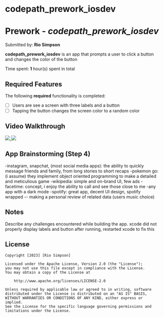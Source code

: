 # codepath_prework_iosdev

# Prework - *codepath_prework_iosdev*

Submitted by: **Rio Simpson**

**codepath_prework_iosdev** is an app that prompts a user to click a button and changes the color of the button

Time spent: **1** hour(s) spent in total

## Required Features

The following **required** functionality is completed:

- [ ] Users are see a screen with three labels and a button
- [ ] Tapping the button changes the screen color to a random color
 
## Video Walkthrough

<div>
    <a href="https://www.loom.com/share/69add03a4bde4ffd81ba6057bfb892ca"></a>
    <a href="https://www.loom.com/share/69add03a4bde4ffd81ba6057bfb892ca">
        <img style="max-width:300px;" src="https://cdn.loom.com/sessions/thumbnails/69add03a4bde4ffd81ba6057bfb892ca-with-play.gif">   
    </a>
    <a href="https://www.loom.com/share/c505bb04bae54218a1e73e50bd5ff077"></a>
    <a href="https://www.loom.com/share/c505bb04bae54218a1e73e50bd5ff077">
      <img style="max-width:300px;" src="https://cdn.loom.com/sessions/thumbnails/c505bb04bae54218a1e73e50bd5ff077-with-play.gif">
    </a>
</div>

## App Brainstorming (Step 4)
 -instagram, snapchat, (most social media apps): the ability to quickly message friends and family, from long stories to short recaps
 -pokemon go: (i assume) they implement object oriented programming to make a detailed and meticulious game
 -wikipedia: simple and on-brand UI, few ads
 -facetime: concept, i enjoy the ability to call and see those close to me
 -any app with a dark mode
 -spotify: great app, decent UI design, spotify wrapped -- making a personal review of related data (users music choice)

## Notes

Describe any challenges encountered while building the app.
  xcode did not properly display labels and button after running, restarted xcode to fix this

## License

    Copyright [2023] [Rio Simpson]

    Licensed under the Apache License, Version 2.0 (the "License");
    you may not use this file except in compliance with the License.
    You may obtain a copy of the License at

        http://www.apache.org/licenses/LICENSE-2.0

    Unless required by applicable law or agreed to in writing, software
    distributed under the License is distributed on an "AS IS" BASIS,
    WITHOUT WARRANTIES OR CONDITIONS OF ANY KIND, either express or implied.
    See the License for the specific language governing permissions and
    limitations under the License.
